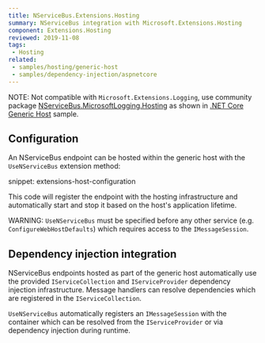 ```yaml
---
title: NServiceBus.Extensions.Hosting
summary: NServiceBus integration with Microsoft.Extensions.Hosting
component: Extensions.Hosting
reviewed: 2019-11-08
tags:
 - Hosting
related:
 - samples/hosting/generic-host
 - samples/dependency-injection/aspnetcore
---
```


NOTE: Not compatible with `Microsoft.Extensions.Logging`, use community package [NServiceBus.MicrosoftLogging.Hosting](https://www.nuget.org/packages/NServiceBus.MicrosoftLogging.Hosting) as shown in [.NET Core Generic Host](https://docs.microsoft.com/en-us/aspnet/core/fundamentals/host/generic-host) sample.

## Configuration

An NServiceBus endpoint can be hosted within the generic host with the `UseNServiceBus` extension method:

snippet: extensions-host-configuration

This code will register the endpoint with the hosting infrastructure and automatically start and stop it based on the host's application lifetime.

WARNING: `UseNServiceBus` must be specified before any other service (e.g. `ConfigureWebHostDefaults`) which requires access to the `IMessageSession`.

## Dependency injection integration

NServiceBus endpoints hosted as part of the generic host automatically use the provided `IServiceCollection` and `IServiceProvider` dependency injection infrastructure. Message handlers can resolve dependencies which are registered in the `IServiceCollection`.

`UseNServiceBus` automatically registers an `IMessageSession` with the container which can be resolved from the `IServiceProvider` or via dependency injection during runtime.
